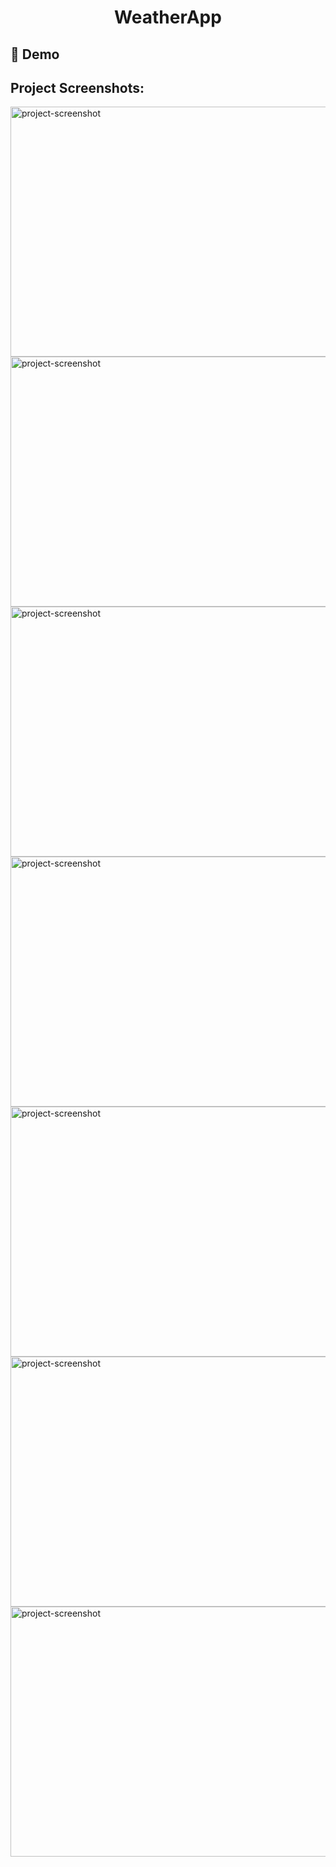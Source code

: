 
<h1 align="center" id="title">WeatherApp</h1>

<h2>🚀 Demo</h2>

<h2>Project Screenshots:</h2>

<img src="https://r.resimlink.com/fAESvXwoG.png" alt="project-screenshot" width="1920" height="400/">

<img src="https://r.resimlink.com/ZyEQkftWMY5b.png" alt="project-screenshot" width="1920" height="400/">

<img src="https://r.resimlink.com/4fOt5uESXNy.png" alt="project-screenshot" width="1920" height="400/">

<img src="https://r.resimlink.com/qJ2MfOgKh.png" alt="project-screenshot" width="1920" height="400/">

<img src="https://r.resimlink.com/9X4qiRo6wr.png" alt="project-screenshot" width="1920" height="400/">


<img src="https://r.resimlink.com/x6aMmoNjO.png" alt="project-screenshot" width="1920" height="400/">


<img src="https://r.resimlink.com/7efh4K9pu.png" alt="project-screenshot" width="1920" height="400/">
